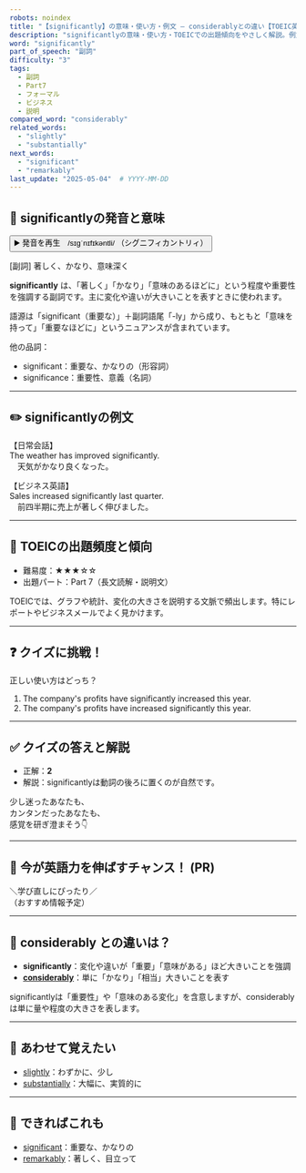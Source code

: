 ```yaml
---
robots: noindex
title: "【significantly】の意味・使い方・例文 ― considerablyとの違い【TOEIC英単語】"
description: "significantlyの意味・使い方・TOEICでの出題傾向をやさしく解説。例文・クイズ付きでconsiderablyとの違いもわかりやすく学べます。"
word: "significantly"
part_of_speech: "副詞"
difficulty: "3"
tags:
  - 副詞
  - Part7
  - フォーマル
  - ビジネス
  - 説明
compared_word: "considerably"
related_words:
  - "slightly"
  - "substantially"
next_words:
  - "significant"
  - "remarkably"
last_update: "2025-05-04"  # YYYY-MM-DD
---
```


## 🔰 significantlyの発音と意味

<button class="play-audio" onclick="playTTS('significantly')">
  <span class="play-audio-main">
    ▶️ 発音を再生　/sɪɡˈnɪfɪkəntli/
  </span>
  <span class="play-audio-sub">
    （シグニフィカントリィ）
  </span>
</button>

[副詞] 著しく、かなり、意味深く

**significantly** は、「著しく」「かなり」「意味のあるほどに」という程度や重要性を強調する副詞です。主に変化や違いが大きいことを表すときに使われます。

語源は「significant（重要な）」＋副詞語尾「-ly」から成り、もともと「意味を持って」「重要なほどに」というニュアンスが含まれています。

他の品詞：  
- significant：重要な、かなりの（形容詞）
- significance：重要性、意義（名詞）

---

## ✏️ significantlyの例文

【日常会話】  
The weather has improved significantly.  
　天気がかなり良くなった。

【ビジネス英語】  
Sales increased significantly last quarter.  
　前四半期に売上が著しく伸びました。

---

## 🎯 TOEICの出題頻度と傾向

- 難易度：★★★☆☆
- 出題パート：Part 7（長文読解・説明文）

TOEICでは、グラフや統計、変化の大きさを説明する文脈で頻出します。特にレポートやビジネスメールでよく見かけます。

---

## ❓ クイズに挑戦！

正しい使い方はどっち？

1. The company's profits have significantly increased this year.  
2. The company's profits have increased significantly this year.

---

## ✅ クイズの答えと解説

- 正解：**2**
- 解説：significantlyは動詞の後ろに置くのが自然です。

少し迷ったあなたも、  
カンタンだったあなたも、  
感覚を研ぎ澄まそう👇️

---

## 🚀 今が英語力を伸ばすチャンス！ (PR)

<div class="info-center">
＼学び直しにぴったり／<br>  
（おすすめ情報予定）
</div>

---

## 🤔  considerably との違いは？

- **significantly**：変化や違いが「重要」「意味がある」ほど大きいことを強調
- **[considerably](/word/considerably)**：単に「かなり」「相当」大きいことを表す

significantlyは「重要性」や「意味のある変化」を含意しますが、considerablyは単に量や程度の大きさを表します。

---

## 🧩 あわせて覚えたい

- [slightly](/word/slightly)：わずかに、少し
- [substantially](/word/substantially)：大幅に、実質的に

---

## 📖 できればこれも

- [significant](/word/significant)：重要な、かなりの
- [remarkably](/word/remarkably)：著しく、目立って

<!-- cvid: aid39_bid41 -->
